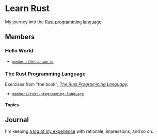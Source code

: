 # Learn Rust

My journey into the [Rust programming language][rust-lang].

[rust-lang]: https://rust-lang.org

## Members

### Hello World

- [`members/hello-world`](members/hello-world)

### The Rust Programming Language

Exercises from "the book", [_The Rust Programming Language_][book-rust-programming-language].

[book-rust-programming-language]: https://doc.rust-lang.org/book

- [`members/rust-programming-language`](members/rust-programming-language)

#### Topics

## Journal

I'm keeping [a log of my experience][learn-rust-journal] with rationale, impressions, and so on.

[learn-rust-journal]: documents/journal
